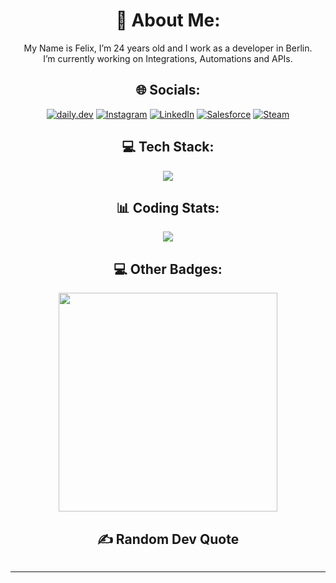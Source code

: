 <h1 align="center">💫 About Me:</h1>
<p align="center">
  My Name is Felix, I’m 24 years old and I work as a developer in Berlin.
  </br>I’m currently working on Integrations, Automations and APIs.
</p>


<h2 align="center"> 🌐 Socials: </h2>
<p align="center">
  <a href="https://app.daily.dev/felixlerch"><img src="https://img.shields.io/badge/daily.dev-CE3DF3?style=for-the-badge&amp;logo=daily.dev&amp;logoColor=white" alt="daily.dev"></a>
  <a href="https://instagram.com/darksoul.felix"><img src="https://img.shields.io/badge/Instagram-%23E4405F.svg?style=for-the-badge&amp;logo=Instagram&amp;logoColor=white" alt="Instagram"></a> 
  <a href="https://linkedin.com/in/felixlerch"><img src="https://img.shields.io/badge/LinkedIn-%230077B5.svg?style=for-the-badge&amp;logo=linkedin&amp;logoColor=white" alt="LinkedIn"></a> 
  <a href="https://www.salesforce.com/trailblazer/felixlerch"><img src="https://img.shields.io/badge/Salesforce-00D8FF?style=for-the-badge&amp;logo=salesforce&amp;logoColor=white" alt="Salesforce"></a>
  <a href="https://steamcommunity.com/id/lizard_darksoul/"><img src="https://img.shields.io/badge/Steam-000000?style=for-the-badge&amp;logo=Steam&amp;logoColor=white" alt="Steam"></a>
</p>


<h2 align="center"> 💻 Tech Stack: </h2>

<p align="center">
  <a href="https://skillicons.dev">
    <img src="https://skillicons.dev/icons?i=java,spring,maven,gradle,ts,js,nodejs,npm,prisma,cs,mysql,git,gitlab,github,heroku,postman,idea,webstorm,rider,vscode,windows,linux&theme=dark&perline=11" />
  </a>
</p>

<h2 align="center"> 📊 Coding Stats: </h2>

<p align="center">
  <a href="https://wakatime.com"><img src="https://wakatime.com/share/@8a35a67b-f78a-43d9-a8b4-f5ff3f4ca333/7c2b7941-8756-4cf1-b684-86c6a314b262.png" /></a>
</p>

<h2 align="center"> 💻 Other Badges: </h2>

<p align="center">
  <a href="https://steamcommunity.com/id/lizard_darksoul/"><img src="https://steam-widget.com/widget/img?id=76561198120613721&gameList=TOP_GAMES_RECENT" width="350"></a>
</p>

<!--
<h2 align="center"> 📊 GitHub Stats: </h2>
<p align="center">
  <img src="https://github-readme-stats.vercel.app/api?username=felixlerch&amp;theme=tokyonight&amp;hide_border=true&amp;include_all_commits=true&amp;count_private=true" alt=""><br/>
  <img src="https://github-readme-streak-stats.herokuapp.com/?user=felixlerch&amp;theme=tokyonight&amp;hide_border=true" alt=""><br/>
  <img src="https://github-readme-stats.vercel.app/api/top-langs/?username=felixlerch&amp;theme=tokyonight&amp;hide_border=true&amp;include_all_commits=true&amp;count_private=true&amp;layout=compact" alt="">
</p>

<h2 align="center"> 🏆 GitHub Trophies </h2>
<p align="center">
  <img src="https://github-profile-trophy.vercel.app/?username=felixlerch&amp;theme=tokyonight&amp;no-frame=true&amp;no-bg=false&amp;margin-w=4" alt="">
</p>
-->

<h2 align="center"> ✍️ Random Dev Quote </h2>
<p align="center">
  <img src="https://quotes-github-readme.vercel.app/api?type=vetical&amp;theme=tokyonight" alt="">
</p>

---
